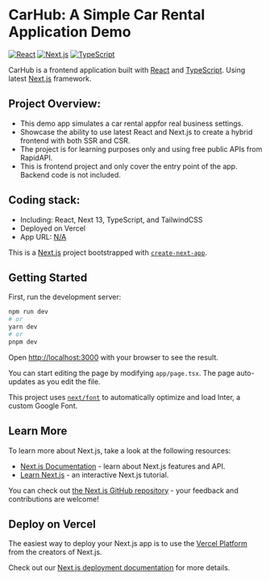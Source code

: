 # CarHub: A Simple Car Rental Application Demo

[![React](https://img.shields.io/badge/React-%2361DAFB.svg?&style=for-the-badge&logo=React&logoColor=white)]()
[![Next.js](https://img.shields.io/badge/next.js-%23663399.svg?&style=for-the-badge&logo=Next.js&logoColor=white)]()
[![TypeScript](https://img.shields.io/badge/TypeScript-%23339933.svg?&style=for-the-badge&logo=TypeScript&logoColor=white)]()

CarHub is a frontend application built with [React](https://react.dev/) and [TypeScript](https://www.typescriptlang.org/). Using latest [Next.js](https://nextjs.org/) framework.

## Project Overview:

- This demo app simulates a car rental appfor real business settings.
- Showcase the ability to use latest React and Next.js to create a hybrid frontend with both SSR and CSR.
- The project is for learning purposes only and using free public APIs from RapidAPI.
- This is frontend project and only cover the entry point of the app. Backend code is not included.

## Coding stack:

- Including: React, Next 13, TypeScript, and TailwindCSS
- Deployed on Vercel
- App URL: [N/A](#)

This is a [Next.js](https://nextjs.org/) project bootstrapped with [`create-next-app`](https://github.com/vercel/next.js/tree/canary/packages/create-next-app).

## Getting Started

First, run the development server:

```bash
npm run dev
# or
yarn dev
# or
pnpm dev
```

Open [http://localhost:3000](http://localhost:3000) with your browser to see the result.

You can start editing the page by modifying `app/page.tsx`. The page auto-updates as you edit the file.

This project uses [`next/font`](https://nextjs.org/docs/basic-features/font-optimization) to automatically optimize and load Inter, a custom Google Font.

## Learn More

To learn more about Next.js, take a look at the following resources:

- [Next.js Documentation](https://nextjs.org/docs) - learn about Next.js features and API.
- [Learn Next.js](https://nextjs.org/learn) - an interactive Next.js tutorial.

You can check out [the Next.js GitHub repository](https://github.com/vercel/next.js/) - your feedback and contributions are welcome!

## Deploy on Vercel

The easiest way to deploy your Next.js app is to use the [Vercel Platform](https://vercel.com/new?utm_medium=default-template&filter=next.js&utm_source=create-next-app&utm_campaign=create-next-app-readme) from the creators of Next.js.

Check out our [Next.js deployment documentation](https://nextjs.org/docs/deployment) for more details.
